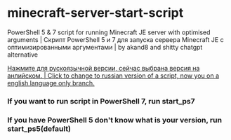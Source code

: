 # minecraft-server-start-script
PowerShell 5 &amp; 7 script for running Minecraft JE server with optimised arguments | Скрипт PowerShell 5 и 7 для запуска сервера Minecraft JE с оптимизированными аргументами | by akand8 and shitty chatgpt alternative


[Нажмите для рускоязычной версии, сейчас выбрана версия на анлийском. | Click to change to russian version of a script, now you on a english language only branch.](https://github.com/alexkandy8/minecraft-server-start-script/tree/main/README.md)

### If you want to run script in PowerShell 7, run start_ps7
### If you have PowerShell 5 don't know what is your version, run start_ps5(default)
